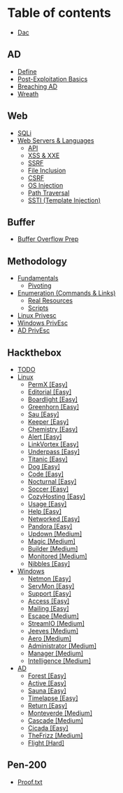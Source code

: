 # Table of contents

* [Dac](README.md)

## AD

* [Define](ad/define.md)
* [Post-Exploitation Basics](ad/post-exploitation-basics.md)
* [Breaching AD](ad/breaching-ad.md)
* [Wreath](ad/wreath.md)

## Web

* [SQLi](web/sqli.md)
* [Web Servers & Languages](web/web-servers-and-languages/README.md)
  * [API](web/web-servers-and-languages/api.md)
  * [XSS & XXE](web/web-servers-and-languages/xss-and-xxe.md)
  * [SSRF](web/web-servers-and-languages/ssrf.md)
  * [File Inclusion](web/web-servers-and-languages/file-inclusion.md)
  * [CSRF](web/web-servers-and-languages/csrf.md)
  * [OS Injection](web/web-servers-and-languages/os-injection.md)
  * [Path Traversal](web/web-servers-and-languages/path-traversal.md)
  * [SSTI (Template Injection)](web/web-servers-and-languages/ssti-template-injection.md)

## Buffer

* [Buffer Overflow Prep](buffer/buffer-overflow-prep.md)

## Methodology

* [Fundamentals](methodology/fundamentals/README.md)
  * [Pivoting](methodology/fundamentals/pivoting.md)
* [Enumeration (Commands & Links)](methodology/enumeration-commands-and-links/README.md)
  * [Real Resources](methodology/enumeration-commands-and-links/real-resources.md)
  * [Scripts](methodology/enumeration-commands-and-links/scripts.md)
* [Linux Privesc](methodology/linux-privesc.md)
* [Windows PrivEsc](methodology/windows-privesc.md)
* [AD PrivEsc](methodology/ad-privesc.md)

## Hackthebox

* [TODO](hackthebox/todo.md)
* [Linux](hackthebox/linux/README.md)
  * [PermX \[Easy\]](hackthebox/linux/permx-easy.md)
  * [Editorial \[Easy\]](hackthebox/linux/editorial-easy.md)
  * [Boardlight \[Easy\]](hackthebox/linux/boardlight-easy.md)
  * [Greenhorn \[Easy\]](hackthebox/linux/greenhorn-easy.md)
  * [Sau \[Easy\]](hackthebox/linux/sau-easy.md)
  * [Keeper \[Easy\]](hackthebox/linux/keeper-easy.md)
  * [Chemistry \[Easy\]](hackthebox/linux/chemistry-easy.md)
  * [Alert \[Easy\]](hackthebox/linux/alert-easy.md)
  * [LinkVortex \[Easy\]](hackthebox/linux/linkvortex-easy.md)
  * [Underpass \[Easy\]](hackthebox/linux/underpass-easy.md)
  * [Titanic \[Easy\]](hackthebox/linux/titanic-easy.md)
  * [Dog \[Easy\]](hackthebox/linux/dog-easy.md)
  * [Code \[Easy\]](hackthebox/linux/code-easy.md)
  * [Nocturnal \[Easy\]](hackthebox/linux/nocturnal-easy.md)
  * [Soccer \[Easy\]](hackthebox/linux/soccer-easy.md)
  * [CozyHosting \[Easy\]](hackthebox/linux/cozyhosting-easy.md)
  * [Usage \[Easy\]](hackthebox/linux/usage-easy.md)
  * [Help \[Easy\]](hackthebox/linux/help-easy.md)
  * [Networked \[Easy\]](hackthebox/linux/networked-easy.md)
  * [Pandora \[Easy\]](hackthebox/linux/pandora-easy.md)
  * [Updown \[Medium\]](hackthebox/linux/updown-medium.md)
  * [Magic \[Medium\]](hackthebox/linux/magic-medium.md)
  * [Builder \[Medium\]](hackthebox/linux/builder-medium.md)
  * [Monitored \[Medium\]](hackthebox/linux/monitored-medium.md)
  * [Nibbles \[Easy\]](hackthebox/linux/nibbles-easy.md)
* [Windows](hackthebox/windows/README.md)
  * [Netmon \[Easy\]](hackthebox/windows/netmon-easy.md)
  * [ServMon \[Easy\]](hackthebox/windows/servmon-easy.md)
  * [Support \[Easy\]](hackthebox/windows/support-easy.md)
  * [Access \[Easy\]](hackthebox/windows/access-easy.md)
  * [Mailing \[Easy\]](hackthebox/windows/mailing-easy.md)
  * [Escape \[Medium\]](hackthebox/windows/escape-medium.md)
  * [StreamIO \[Medium\]](hackthebox/windows/streamio-medium.md)
  * [Jeeves \[Medium\]](hackthebox/windows/jeeves-medium.md)
  * [Aero \[Medium\]](hackthebox/windows/aero-medium.md)
  * [Administrator \[Medium\]](hackthebox/windows/administrator-medium.md)
  * [Manager \[Medium\]](hackthebox/windows/manager-medium.md)
  * [Intelligence \[Medium\]](hackthebox/windows/intelligence-medium.md)
* [AD](hackthebox/ad/README.md)
  * [Forest \[Easy\]](hackthebox/ad/forest-easy.md)
  * [Active \[Easy\]](hackthebox/ad/active-easy.md)
  * [Sauna \[Easy\]](hackthebox/ad/sauna-easy.md)
  * [Timelapse \[Easy\]](hackthebox/ad/timelapse-easy.md)
  * [Return \[Easy\]](hackthebox/ad/return-easy.md)
  * [Monteverde \[Medium\]](hackthebox/ad/monteverde-medium.md)
  * [Cascade \[Medium\]](hackthebox/ad/cascade-medium.md)
  * [Cicada \[Easy\]](hackthebox/ad/cicada-easy.md)
  * [TheFrizz \[Medium\]](hackthebox/ad/thefrizz-medium.md)
  * [Flight \[Hard\]](hackthebox/ad/flight-hard.md)

## Pen-200

* [Proof.txt](pen-200/proof.txt.md)
